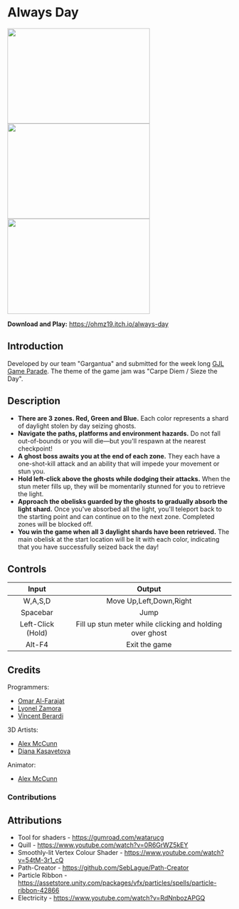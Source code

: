 # Always Day
<img src=https://img.itch.zone/aW1hZ2UvNzkyODU5LzQ0Mzk3NTYucG5n/original/h9g%2BVw.png width="320" height="214"/> <img src=https://img.itch.zone/aW1hZ2UvNzkyODU5LzQ0Mzk1MDEucG5n/347x500/NwOHDu.png width="320" height="214"/> <img src=https://img.itch.zone/aW1hZ2UvNzkyODU5LzQ0Mzk3NjUucG5n/347x500/hUTAtN.png width="320" height="214"/>  

**Download and Play:** https://ohmz19.itch.io/always-day 

## Introduction
Developed by our team "Gargantua" and submitted for the week long [GJL Game Parade](https://itch.io/jam/gjl-game-parade-2020). The theme of the game jam was "Carpe Diem / Sieze the Day". 

## Description
  - **There are 3 zones. Red, Green and Blue.** Each color represents a shard of daylight stolen by day seizing ghosts. 
  - **Navigate the paths, platforms and environment hazards.** Do not fall out-of-bounds or you will die—but you'll respawn at the nearest checkpoint! 
  - **A ghost boss awaits you at the end of each zone.** They each have a one-shot-kill attack and an ability that will impede your movement or stun you.  
  - **Hold left-click above the ghosts while dodging their attacks.** When the stun meter fills up, they will be momentarily stunned for you to retrieve the light.
  - **Approach the obelisks guarded by the ghosts to gradually absorb the light shard.** Once you've absorbed all the light, you'll  teleport back to the starting point and can continue on to the next zone. Completed zones will be blocked off.
  - **You win the game when all 3 daylight shards have been retrieved.** The main obelisk at the start location will be lit with each color, indicating that you have successfully seized back the day!  

## Controls
|       Input       |                          Output                          |
|:-----------------:|:--------------------------------------------------------:|
|      W,A,S,D      |                  Move Up,Left,Down,Right                 |
|      Spacebar     |                           Jump                           |
| Left-Click (Hold) | Fill up stun meter while clicking and holding over ghost |
|       Alt-F4      |                       Exit the game                      |

## Credits
Programmers:
  - [Omar Al-Farajat](https://github.com/OmarAlFarajat) 
  - [Lyonel Zamora](https://github.com/lyonelz96)
  - [Vincent Berardi](https://github.com/VincentBerardi)
  
3D Artists:
  - [Alex McCunn](https://www.artstation.com/iforgethowtoread)
  - [Diana Kasavetova](https://www.artstation.com/dianakasavetova)
  
Animator:
  - [Alex McCunn](https://www.artstation.com/iforgethowtoread)

### Contributions 

## Attributions
  - Tool for shaders - https://gumroad.com/watarucg
  - Quill - https://www.youtube.com/watch?v=0R6GrWZ5kEY
  - Smoothly-lit Vertex Colour Shader - https://www.youtube.com/watch?v=54tM-3r1_cQ
  - Path-Creator - https://github.com/SebLague/Path-Creator
  - Particle Ribbon - https://assetstore.unity.com/packages/vfx/particles/spells/particle-ribbon-42866
  - Electricity - https://www.youtube.com/watch?v=RdNnbozAPGQ

